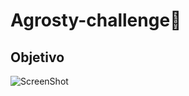 # Agrosty-challenge🚀

## Objetivo

![ScreenShot](https://raw.github.com/JessVel/Agrosty-challenge/master/design/pantalla1.png) 
